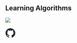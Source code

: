 ## Learning Algorithms

[<img src="https://learning.oreilly.com/covers/urn:orm:book:9781492091059/200w/">](https://learning.oreilly.com/library/view/learning-algorithms/9781492091059/)

[<img src="../images/github-mark.png" width="32">](https://github.com/heineman/LearningAlgorithms)